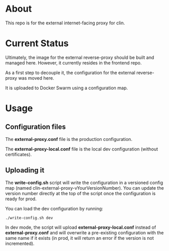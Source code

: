 # About

This repo is for the external internet-facing proxy for clin.

# Current Status

Ultimately, the image for the external reverse-proxy should be built and managed here. However, it currently resides in the frontend repo.

As a first step to decouple it, the configuration for the external reverse-proxy was moved here.

It is uploaded to Docker Swarm using a configuration map.

# Usage

## Configuration files

The **external-proxy.conf** file is the production configuration.

The **external-proxy-local.conf** file is the local dev configuration (without certificates).

## Uploading it

The **write-config.sh** script will write the configuration in a versioned config map (named clin-external-proxy-vYourVersionNumber). You can update the version number directly at the top of the script once the configuration is ready for prod.

You can load the dev configuration by running:

```
./write-config.sh dev
```

In dev mode, the script will upload **external-proxy-local.conf** instead of **external-proxy.conf** and will overwrite a pre-existing configuration with the same name if it exists (in prod, it will return an error if the version is not incremented).